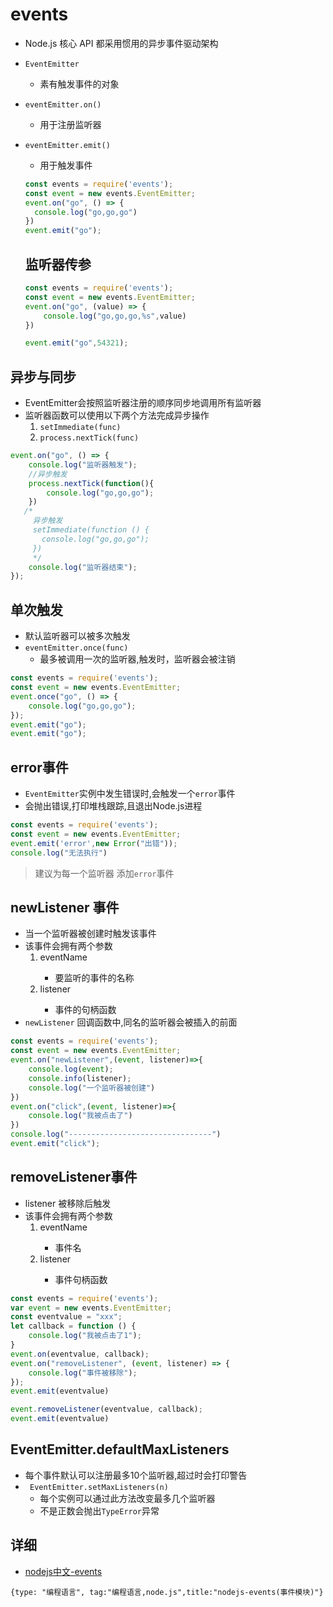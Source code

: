 # events
- Node.js 核心 API 都采用惯用的异步事件驱动架构

- `EventEmitter`
  - 素有触发事件的对象
- `eventEmitter.on()`
  - 用于注册监听器
- `eventEmitter.emit()`
  - 用于触发事件

  ```js
  const events = require('events');
  const event = new events.EventEmitter;
  event.on("go", () => {
    console.log("go,go,go")
  })
  event.emit("go");
  ```

  ## 监听器传参
  ```js
  const events = require('events');
  const event = new events.EventEmitter;
  event.on("go", (value) => {
      console.log("go,go,go,%s",value)
  })

  event.emit("go",54321);
  ```
## 异步与同步
- EventEmitter会按照监听器注册的顺序同步地调用所有监听器
- 监听器函数可以使用以下两个方法完成异步操作
  1. `setImmediate(func)`
  2. `process.nextTick(func)`
```js
event.on("go", () => {
    console.log("监听器触发");
    //异步触发
    process.nextTick(function(){
        console.log("go,go,go");
    })
   /* 
     异步触发
     setImmediate(function () {
       console.log("go,go,go");
     }) 
     */
    console.log("监听器结束");
});

```
## 单次触发
- 默认监听器可以被多次触发
- `eventEmitter.once(func)`
  - 最多被调用一次的监听器,触发时，监听器会被注销
```js
const events = require('events');
const event = new events.EventEmitter;
event.once("go", () => {
    console.log("go,go,go");
});
event.emit("go");
event.emit("go");
```
## error事件
- `EventEmitter`实例中发生错误时,会触发一个`error`事件
- 会抛出错误,打印堆栈跟踪,且退出Node.js进程
```js
const events = require('events');
const event = new events.EventEmitter;
event.emit('error',new Error("出错"));
console.log("无法执行")
```
> 建议为每一个监听器 添加`error`事件

## newListener 事件
- 当一个监听器被创建时触发该事件
- 该事件会拥有两个参数
  1. eventName <any> 
      - 要监听的事件的名称
  2. listener <Function> 
      - 事件的句柄函数
- `newListener` 回调函数中,同名的监听器会被插入的前面
```js
const events = require('events');
const event = new events.EventEmitter;
event.on("newListener",(event, listener)=>{
    console.log(event);
    console.info(listener);
    console.log("一个监听器被创建")
})
event.on("click",(event, listener)=>{
    console.log("我被点击了")
})
console.log("--------------------------------")
event.emit("click");
```
  
## removeListener事件
- listener 被移除后触发
- 该事件会拥有两个参数
  1. eventName <any> 
      - 事件名
  2. listener <Function> 
      - 事件句柄函数
```js
const events = require('events');
var event = new events.EventEmitter;
const eventvalue = "xxx";
let callback = function () {
    console.log("我被点击了1");
}
event.on(eventvalue, callback);
event.on("removeListener", (event, listener) => {
    console.log("事件被移除");
});
event.emit(eventvalue)

event.removeListener(eventvalue, callback);
event.emit(eventvalue)
```

## EventEmitter.defaultMaxListeners
- 每个事件默认可以注册最多10个监听器,超过时会打印警告
- ` EventEmitter.setMaxListeners(n)`
  - 每个实例可以通过此方法改变最多几个监听器
  - 不是正数会抛出`TypeError`异常

## 详细
- [nodejs中文-events](http://nodejs.cn/api/events.html)

```blog
{type: "编程语言", tag:"编程语言,node.js",title:"nodejs-events(事件模块)"}
```
